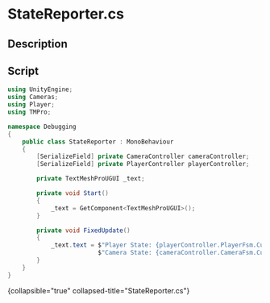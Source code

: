 # StateReporter.cs
<show-structure depth="2" />

## Description

## Script
```C#
using UnityEngine;
using Cameras;
using Player;
using TMPro;

namespace Debugging
{
    public class StateReporter : MonoBehaviour
    {
        [SerializeField] private CameraController cameraController;
        [SerializeField] private PlayerController playerController;

        private TextMeshProUGUI _text;

        private void Start()
        {
            _text = GetComponent<TextMeshProUGUI>();
        }

        private void FixedUpdate()
        {
            _text.text = $"Player State: {playerController.PlayerFsm.CurrentState}\n" +
                         $"Camera State: {cameraController.CameraFsm.CurrentState}";
        }
    }
}
```
{collapsible="true" collapsed-title="StateReporter.cs"}